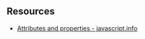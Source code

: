 ## Resources
* [Attributes and properties - javascript.info](https://javascript.info/dom-attributes-and-properties#dom-properties)
